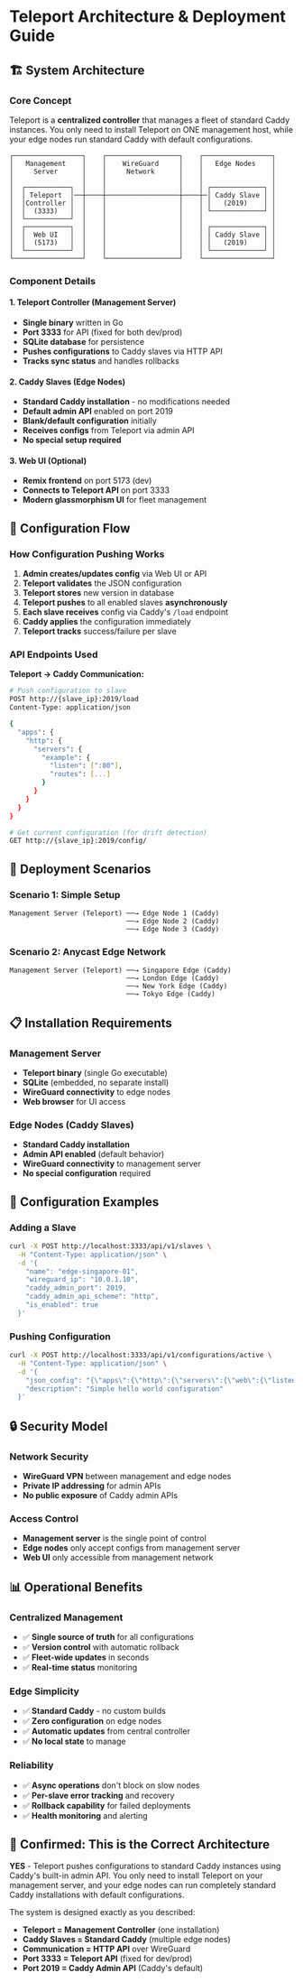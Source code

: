 # Teleport Architecture & Deployment Guide

## 🏗️ **System Architecture**

### **Core Concept**
Teleport is a **centralized controller** that manages a fleet of standard Caddy instances. You only need to install Teleport on ONE management host, while your edge nodes run standard Caddy with default configurations.

```
┌─────────────────┐    ┌──────────────────┐    ┌─────────────────┐
│   Management    │    │    WireGuard     │    │   Edge Nodes    │
│     Server      │    │     Network      │    │                 │
│                 │    │                  │    │                 │
│  ┌───────────┐  │    │                  │    │ ┌─────────────┐ │
│  │ Teleport  │──┼────┼──────────────────┼────┼─│ Caddy Slave │ │
│  │Controller │  │    │                  │    │ │   (2019)    │ │
│  │  (3333)   │  │    │                  │    │ └─────────────┘ │
│  └───────────┘  │    │                  │    │                 │
│  ┌───────────┐  │    │                  │    │ ┌─────────────┐ │
│  │  Web UI   │  │    │                  │    │ │ Caddy Slave │ │
│  │  (5173)   │  │    │                  │    │ │   (2019)    │ │
│  └───────────┘  │    │                  │    │ └─────────────┘ │
└─────────────────┘    └──────────────────┘    └─────────────────┘
```

### **Component Details**

#### **1. Teleport Controller (Management Server)**
- **Single binary** written in Go
- **Port 3333** for API (fixed for both dev/prod)
- **SQLite database** for persistence
- **Pushes configurations** to Caddy slaves via HTTP API
- **Tracks sync status** and handles rollbacks

#### **2. Caddy Slaves (Edge Nodes)**
- **Standard Caddy installation** - no modifications needed
- **Default admin API** enabled on port 2019
- **Blank/default configuration** initially
- **Receives configs** from Teleport via admin API
- **No special setup required**

#### **3. Web UI (Optional)**
- **Remix frontend** on port 5173 (dev)
- **Connects to Teleport API** on port 3333
- **Modern glassmorphism UI** for fleet management

## 🔄 **Configuration Flow**

### **How Configuration Pushing Works**

1. **Admin creates/updates config** via Web UI or API
2. **Teleport validates** the JSON configuration
3. **Teleport stores** new version in database
4. **Teleport pushes** to all enabled slaves **asynchronously**
5. **Each slave receives** config via Caddy's `/load` endpoint
6. **Caddy applies** the configuration immediately
7. **Teleport tracks** success/failure per slave

### **API Endpoints Used**

**Teleport → Caddy Communication:**
```bash
# Push configuration to slave
POST http://{slave_ip}:2019/load
Content-Type: application/json

{
  "apps": {
    "http": {
      "servers": {
        "example": {
          "listen": [":80"],
          "routes": [...]
        }
      }
    }
  }
}

# Get current configuration (for drift detection)
GET http://{slave_ip}:2019/config/
```

## 🚀 **Deployment Scenarios**

### **Scenario 1: Simple Setup**
```
Management Server (Teleport) ──→ Edge Node 1 (Caddy)
                             ──→ Edge Node 2 (Caddy)
                             ──→ Edge Node 3 (Caddy)
```

### **Scenario 2: Anycast Edge Network**
```
Management Server (Teleport) ──→ Singapore Edge (Caddy)
                             ──→ London Edge (Caddy)
                             ──→ New York Edge (Caddy)
                             ──→ Tokyo Edge (Caddy)
```

## 📋 **Installation Requirements**

### **Management Server**
- **Teleport binary** (single Go executable)
- **SQLite** (embedded, no separate install)
- **WireGuard connectivity** to edge nodes
- **Web browser** for UI access

### **Edge Nodes (Caddy Slaves)**
- **Standard Caddy installation**
- **Admin API enabled** (default behavior)
- **WireGuard connectivity** to management server
- **No special configuration** required

## 🔧 **Configuration Examples**

### **Adding a Slave**
```bash
curl -X POST http://localhost:3333/api/v1/slaves \
  -H "Content-Type: application/json" \
  -d '{
    "name": "edge-singapore-01",
    "wireguard_ip": "10.0.1.10",
    "caddy_admin_port": 2019,
    "caddy_admin_api_scheme": "http",
    "is_enabled": true
  }'
```

### **Pushing Configuration**
```bash
curl -X POST http://localhost:3333/api/v1/configurations/active \
  -H "Content-Type: application/json" \
  -d '{
    "json_config": "{\"apps\":{\"http\":{\"servers\":{\"web\":{\"listen\":[\":80\"],\"routes\":[{\"handle\":[{\"handler\":\"static_response\",\"body\":\"Hello from Caddy!\"}]}]}}}}}",
    "description": "Simple hello world configuration"
  }'
```

## 🔒 **Security Model**

### **Network Security**
- **WireGuard VPN** between management and edge nodes
- **Private IP addressing** for admin APIs
- **No public exposure** of Caddy admin APIs

### **Access Control**
- **Management server** is the single point of control
- **Edge nodes** only accept configs from management server
- **Web UI** only accessible from management network

## 📊 **Operational Benefits**

### **Centralized Management**
- ✅ **Single source of truth** for all configurations
- ✅ **Version control** with automatic rollback
- ✅ **Fleet-wide updates** in seconds
- ✅ **Real-time status** monitoring

### **Edge Simplicity**
- ✅ **Standard Caddy** - no custom builds
- ✅ **Zero configuration** on edge nodes
- ✅ **Automatic updates** from central controller
- ✅ **No local state** to manage

### **Reliability**
- ✅ **Async operations** don't block on slow nodes
- ✅ **Per-slave error tracking** and recovery
- ✅ **Rollback capability** for failed deployments
- ✅ **Health monitoring** and alerting

## 🎯 **Confirmed: This is the Correct Architecture**

**YES** - Teleport pushes configurations to standard Caddy instances using Caddy's built-in admin API. You only need to install Teleport on your management server, and your edge nodes can run completely standard Caddy installations with default configurations.

The system is designed exactly as you described:
- **Teleport = Management Controller** (one installation)
- **Caddy Slaves = Standard Caddy** (multiple edge nodes)
- **Communication = HTTP API** over WireGuard
- **Port 3333 = Teleport API** (fixed for dev/prod)
- **Port 2019 = Caddy Admin API** (Caddy's default)
